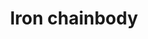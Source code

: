 ---
layout: item
title: Iron chainbody
item-id: 1101
datatable: true
id: 1101
name: "Iron chainbody"
members: false
lowalch: 84
highalch: 126
examine: "A series of connected metal rings."
monsters:
  - id: 2097
    name: "Cyclops"
    members: true
    combat_level: 56
    wiki_url: "https://oldschool.runescape.wiki/w/Cyclops#Level_56"
    drops:
      - quantity: "1"
        rarity: 0.02
    image: "https://oldschool.runescape.wiki/images/thumb/a/a9/Cyclops.png/50px-Cyclops.png?dd786"
  - id: 2137
    name: "Cyclops"
    members: true
    combat_level: 106
    wiki_url: "https://oldschool.runescape.wiki/w/Cyclops#Level_106"
    drops:
      - quantity: "1"
        rarity: 0.02
    image: "https://oldschool.runescape.wiki/images/thumb/a/a9/Cyclops.png/50px-Cyclops.png?dd786"
  - id: 2235
    name: "Cyclops"
    members: true
    combat_level: 81
    wiki_url: "https://oldschool.runescape.wiki/w/Cyclops#Level_81"
    drops:
      - quantity: "1"
        rarity: 0.02
    image: "https://oldschool.runescape.wiki/images/thumb/a/a9/Cyclops.png/50px-Cyclops.png?dd786"
  - id: 2237
    name: "Ork"
    members: true
    combat_level: 107
    wiki_url: "https://oldschool.runescape.wiki/w/Ork"
    drops:
      - quantity: "1"
        rarity: 0.0390625
    image: "https://oldschool.runescape.wiki/images/thumb/0/0a/Ork.png/250px-Ork.png?ef0cc"
  - id: 2316
    name: "Guard"
    members: true
    combat_level: 26
    wiki_url: "https://oldschool.runescape.wiki/w/Guard_(Cave_goblin)#Bone_club"
    drops:
      - quantity: "1"
        rarity: 0.15625
    image: "https://oldschool.runescape.wiki/images/thumb/d/d3/Guard_%28Cave_goblin_with_bone_club%29.png/160px-Guard_%28Cave_goblin_with_bone_club%29.png?5837c"
  - id: 2317
    name: "Guard"
    members: true
    combat_level: 24
    wiki_url: "https://oldschool.runescape.wiki/w/Guard_(Cave_goblin)#Bone_spear"
    drops:
      - quantity: "1"
        rarity: 0.15625
    image: "https://oldschool.runescape.wiki/images/thumb/d/d3/Guard_%28Cave_goblin_with_bone_club%29.png/160px-Guard_%28Cave_goblin_with_bone_club%29.png?5837c"
  - id: 2464
    name: "Cyclops"
    members: true
    combat_level: 76
    wiki_url: "https://oldschool.runescape.wiki/w/Cyclops#Level_76"
    drops:
      - quantity: "1"
        rarity: 0.02
    image: "https://oldschool.runescape.wiki/images/thumb/a/a9/Cyclops.png/50px-Cyclops.png?dd786"
  - id: 5334
    name: "Cave goblin guard"
    members: true
    combat_level: 26
    wiki_url: "https://oldschool.runescape.wiki/w/Cave_goblin_guard#Level_26"
    drops:
      - quantity: "1"
        rarity: 0.15625
    image: "https://oldschool.runescape.wiki/images/thumb/f/fc/Cave_goblin_guard_%28level_24%29.png/140px-Cave_goblin_guard_%28level_24%29.png?b0a0a"
  - id: 5335
    name: "Cave goblin guard"
    members: true
    combat_level: 24
    wiki_url: "https://oldschool.runescape.wiki/w/Cave_goblin_guard#Level_24"
    drops:
      - quantity: "1"
        rarity: 0.15625
    image: "https://oldschool.runescape.wiki/images/thumb/f/fc/Cave_goblin_guard_%28level_24%29.png/140px-Cave_goblin_guard_%28level_24%29.png?b0a0a"
---